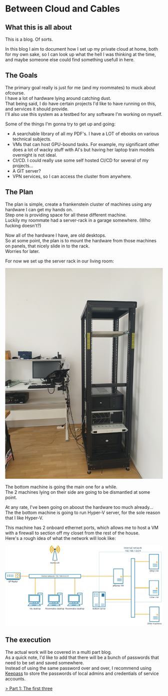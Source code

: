 # Between Cloud and Cables

## What this is all about

This is a blog. Of sorts.  

In this blog I aim to document how I set up my private cloud at home,
both for my own sake, so I can look up what the hell I was thinking at the time,
and maybe someone else could find something usefull in here.  

## The Goals

The primary goal really is just for me (and my roommates) to muck about ofcourse.  
I have a lot of hardware lying around catching dust.  
That being said, I do have certain projects I'd like to have running on this, and services it should provide.  
I'll also use this system as a testbed for any software I'm working on myself.  

Some of the things I'm gonna try to get up and going:

- A searchable library of all my PDF's. I have a LOT of ebooks on various technical subjects.  
- VMs that can host GPU-bound tasks. For example, my significant other does a lot of wacky stuff with AI's
but having her laptop train models overnight is not ideal.  
- CI/CD. I could really use some self hosted CI/CD for several of my projects...  
- A GIT server?  
- VPN services, so I can access the cluster from anywhere.  

## The Plan

The plan is simple, create a frankenstein cluster of machines using any hardware I can get my hands on.  
Step one is providing space for all these different machine.  
Luckily my roommate had a server-rack in a garage somewhere. (Who fucking doesn't?)  

Now all of the hardware I have, are old desktops.  
So at some point, the plan is to mount the hardware from those machines on panels,
that nicely slide in to the rack.  
Worries for later.  

For now we set up the server rack in our living room:

![Nice rack](images/server_rack.jpg "After about 2 hours of trying and busting our ass, we managed to get this server in to our 2nd floor appartment.")

The bottom machine is going the main one for a while.  
The 2 machines lying on their side are going to be dismantled at some point.  

At any rate, I've been going on aboout the hardware too much already...  
The the bottom machine is going to run Hyper-V server, for the sole reason that I like Hyper-V.  

This machine has 2 onboard ethernet ports, which allows me to host a VM with a firewall to section off my closet from the rest of the house.  
Here's a rough idea of what the network will look like:

![Home network plan](images/home_net.png "If it's not clear, the physical machine does not have direct access to the home network.")

## The execution

The actual work will be covered in a multi part blog.  
As a quick note, I'd like to add that there will be a bunch of passwords that need to be set and saved somewhere.  
Instead of using the same password over and over, I recommend using [Keepass](https://keepass.info/)
to store the passwords of local admins and credentials of service accounts.  

[> Part 1: The first three](base/part_1.md)
